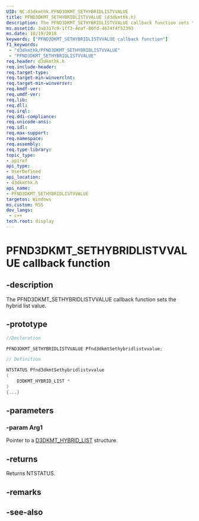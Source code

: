 ```yaml
---
UID: NC:d3dkmthk.PFND3DKMT_SETHYBRIDLISTVVALUE
title: PFND3DKMT_SETHYBRIDLISTVVALUE (d3dkmthk.h)
description: The PFND3DKMT_SETHYBRIDLISTVVALUE callback function sets the hybrid list value.
ms.assetid: 3ab317c8-1ff3-4eaf-80fd-4674f4f52393
ms.date: 10/19/2018
keywords: ["PFND3DKMT_SETHYBRIDLISTVVALUE callback function"]
f1_keywords:
 - "d3dkmthk/PFND3DKMT_SETHYBRIDLISTVVALUE"
 - "PFND3DKMT_SETHYBRIDLISTVVALUE"
req.header: d3dkmthk.h
req.include-header:
req.target-type:
req.target-min-winverclnt:
req.target-min-winversvr:
req.kmdf-ver:
req.umdf-ver:
req.lib:
req.dll:
req.irql: 
req.ddi-compliance:
req.unicode-ansi:
req.idl:
req.max-support:
req.namespace:
req.assembly:
req.type-library: 
topic_type: 
- apiref
api_type: 
- UserDefined
api_location: 
- d3dkmthk.h
api_name: 
- PFND3DKMT_SETHYBRIDLISTVVALUE
targetos: Windows
ms.custom: RS5
dev_langs:
 - c++
tech.root: display
---
```


# PFND3DKMT_SETHYBRIDLISTVVALUE callback function

## -description

The PFND3DKMT_SETHYBRIDLISTVVALUE callback function sets the hybrid list value.

## -prototype

```cpp
//Declaration

PFND3DKMT_SETHYBRIDLISTVVALUE Pfnd3dkmtSethybridlistvvalue; 

// Definition

NTSTATUS Pfnd3dkmtSethybridlistvvalue 
(
	D3DKMT_HYBRID_LIST *
)
{...}

```

## -parameters

### -param Arg1

Pointer to a [D3DKMT_HYBRID_LIST](ns-d3dkmthk-_d3dkmt_hybrid_list.md) structure.

## -returns

Returns NTSTATUS.


## -remarks




## -see-also
